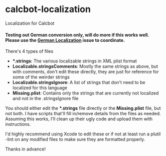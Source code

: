 # calcbot-localization
Localization for Calcbot

#### Testing out German conversion only, will do more if this works well. Please use the [German Localization](https://github.com/tapbots/calcbot-localization/issues/1) issue to coordinate.

There's 4 types of files

* **\*.strings**: The various localizable strings in XML plist format
* **Localizable.stringsComments**: Mostly the same strings as above, but with comments, don't edit these directly, they are just for reference for some of the weirder strings
* **Localizable.stringsIgnore**: A list of strings that don't need to be localized for this language
* **Missing.plist**: Contains only the strings that are currently not localized and not in the .stringsIgnore file

You should either edit the **\*.strings** file directly or the **Missing.plist** file, but not both. I have scripts that'll fill in/remove details from the files as needed. Assuming this works, I'll clean up their ugly code and upload them with instructions.

I'd highly recommend using Xcode to edit these or if not at least run a plutil -lint on any modified files to make sure they are formatted properly.

Thanks in advance!
